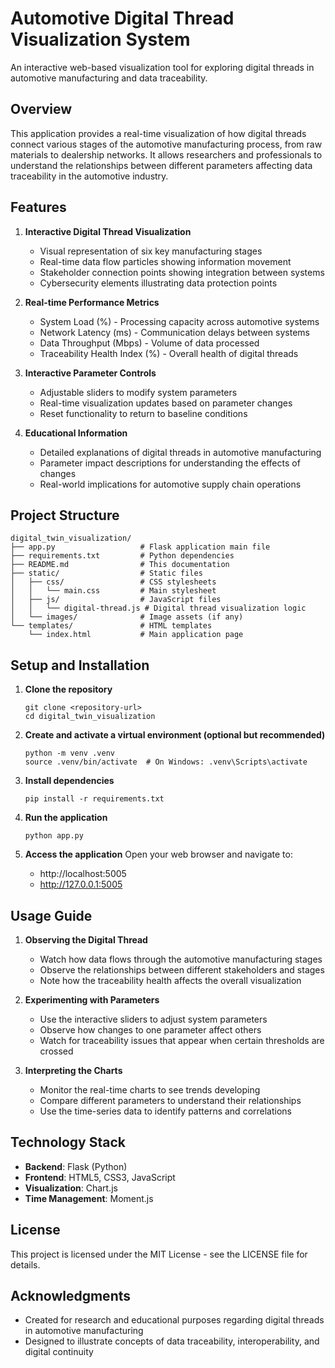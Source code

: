 # Automotive Digital Thread Visualization System

An interactive web-based visualization tool for exploring digital threads in automotive manufacturing and data traceability.

## Overview

This application provides a real-time visualization of how digital threads connect various stages of the automotive manufacturing process, from raw materials to dealership networks. It allows researchers and professionals to understand the relationships between different parameters affecting data traceability in the automotive industry.

## Features

1. **Interactive Digital Thread Visualization**
   - Visual representation of six key manufacturing stages
   - Real-time data flow particles showing information movement
   - Stakeholder connection points showing integration between systems
   - Cybersecurity elements illustrating data protection points

2. **Real-time Performance Metrics**
   - System Load (%) - Processing capacity across automotive systems
   - Network Latency (ms) - Communication delays between systems
   - Data Throughput (Mbps) - Volume of data processed
   - Traceability Health Index (%) - Overall health of digital threads

3. **Interactive Parameter Controls**
   - Adjustable sliders to modify system parameters
   - Real-time visualization updates based on parameter changes
   - Reset functionality to return to baseline conditions

4. **Educational Information**
   - Detailed explanations of digital threads in automotive manufacturing
   - Parameter impact descriptions for understanding the effects of changes
   - Real-world implications for automotive supply chain operations

## Project Structure

```
digital_twin_visualization/
├── app.py                   # Flask application main file
├── requirements.txt         # Python dependencies
├── README.md                # This documentation
├── static/                  # Static files
│   ├── css/                 # CSS stylesheets
│   │   └── main.css         # Main stylesheet
│   ├── js/                  # JavaScript files
│   │   └── digital-thread.js # Digital thread visualization logic
│   └── images/              # Image assets (if any)
└── templates/               # HTML templates
    └── index.html           # Main application page
```

## Setup and Installation

1. **Clone the repository**
   ```
   git clone <repository-url>
   cd digital_twin_visualization
   ```

2. **Create and activate a virtual environment (optional but recommended)**
   ```
   python -m venv .venv
   source .venv/bin/activate  # On Windows: .venv\Scripts\activate
   ```

3. **Install dependencies**
   ```
   pip install -r requirements.txt
   ```

4. **Run the application**
   ```
   python app.py
   ```

5. **Access the application**
   Open your web browser and navigate to:
   - http://localhost:5005
   - http://127.0.0.1:5005

## Usage Guide

1. **Observing the Digital Thread**
   - Watch how data flows through the automotive manufacturing stages
   - Observe the relationships between different stakeholders and stages
   - Note how the traceability health affects the overall visualization

2. **Experimenting with Parameters**
   - Use the interactive sliders to adjust system parameters
   - Observe how changes to one parameter affect others
   - Watch for traceability issues that appear when certain thresholds are crossed

3. **Interpreting the Charts**
   - Monitor the real-time charts to see trends developing
   - Compare different parameters to understand their relationships
   - Use the time-series data to identify patterns and correlations

## Technology Stack

- **Backend**: Flask (Python)
- **Frontend**: HTML5, CSS3, JavaScript
- **Visualization**: Chart.js
- **Time Management**: Moment.js

## License

This project is licensed under the MIT License - see the LICENSE file for details.

## Acknowledgments

- Created for research and educational purposes regarding digital threads in automotive manufacturing
- Designed to illustrate concepts of data traceability, interoperability, and digital continuity 